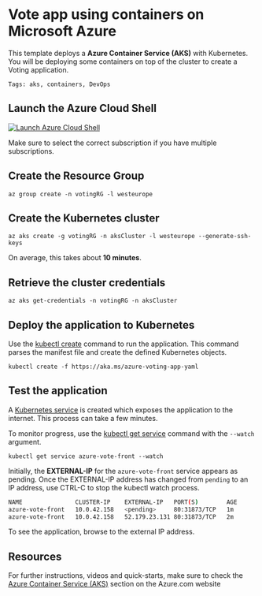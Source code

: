 # Vote app using containers on Microsoft Azure

This template deploys a **Azure Container Service (AKS)** with Kubernetes. You will be deploying some containers on top of the cluster to create a Voting application.

`Tags: aks, containers, DevOps`

## Launch the Azure Cloud Shell

[![](https://shell.azure.com/images/launchcloudshell.png "Launch Azure Cloud Shell")](https://shell.azure.com)

Make sure to select the correct subscription if you have multiple subscriptions.

## Create the Resource Group

```
az group create -n votingRG -l westeurope
```

## Create the Kubernetes cluster

```
az aks create -g votingRG -n aksCluster -l westeurope --generate-ssh-keys
```

On average, this takes about **10 minutes**.

## Retrieve the cluster credentials

```
az aks get-credentials -n votingRG -n aksCluster
```

## Deploy the application to Kubernetes

Use the [kubectl create](https://kubernetes.io/docs/user-guide/kubectl/v1.8/#create) command to run the application. This command parses the manifest file and create the defined Kubernetes objects.

```
kubectl create -f https://aka.ms/azure-voting-app-yaml
```

## Test the application

A [Kubernetes service](https://kubernetes.io/docs/concepts/services-networking/service/) is created which exposes the application to the internet. This process can take a few minutes. 

To monitor progress, use the [kubectl get service](https://review.docs.microsoft.com/azure/container-service/container-service-kubernetes-walkthrough?branch=pr-en-us-17681) command with the `--watch` argument.

```
kubectl get service azure-vote-front --watch
```

Initially, the **EXTERNAL-IP** for the ``azure-vote-front`` service appears as pending. Once the EXTERNAL-IP address has changed from ``pending`` to an IP address, use CTRL-C to stop the kubectl watch process.


```bash
NAME               CLUSTER-IP    EXTERNAL-IP   PORT(S)        AGE
azure-vote-front   10.0.42.158   <pending>     80:31873/TCP   1m
azure-vote-front   10.0.42.158   52.179.23.131 80:31873/TCP   2m
```

To see the application, browse to the external IP address.

## Resources

For further instructions, videos and quick-starts, make sure to check the [Azure Container Service (AKS)](https://azure.microsoft.com/en-us/services/container-service/) section on the Azure.com website
